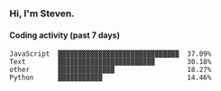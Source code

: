 ### Hi, I'm Steven.

#### Coding activity (past 7 days)
```
JavaScript  ▓▓▓▓▓▓▓▓▓▓▓▓▓▓▓▓▓▓▓▓▓▓▓▓▓▓▓▓▓▓  37.09%
Text        ▓▓▓▓▓▓▓▓▓▓▓▓▓▓▓▓▓▓▓▓▓▓▓▓        30.18%
other       ▓▓▓▓▓▓▓▓▓▓▓▓▓▓                  18.27%
Python      ▓▓▓▓▓▓▓▓▓▓▓                     14.46%
```
